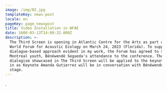 ```yaml
---
image: /img/02.jpg
templateKey: news-post
locale: en
pageKey: page_newspost
title: Video Installation in WFAE
date: 1600-03-13T14:09:32.000Z
description: >-
  The Third Screen is opening in Atlantic Centre for the Arts as part of the
  World Forum for Acoustic Ecology on March 24, 2023 (Florida). To support the
  dialogue-based approach evident in my work, the Forum has agreed to sponsor
  Montreal youth, Bénéwendé Segueda's attendance to the conference. The
  dialogism showcased in The Third Screen will be applied to the keynote speech
  in as Keynote Amanda Gutierrez will be in conversation with Bénéwendé on
  stage.
---
```

.
